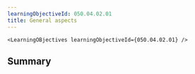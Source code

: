 ```yaml
---
learningObjectiveId: 050.04.02.01
title: General aspects
---
```


```tsx eval
<LearningOBjectives learningObjectiveId={050.04.02.01} />
```

## Summary
